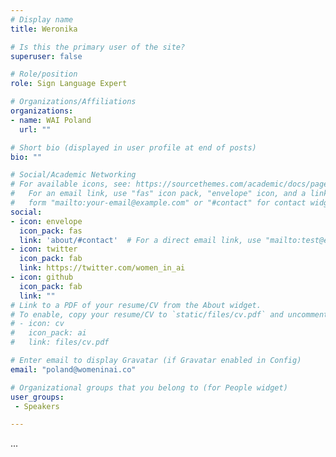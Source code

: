 ```yaml
---
# Display name
title: Weronika

# Is this the primary user of the site?
superuser: false

# Role/position
role: Sign Language Expert

# Organizations/Affiliations
organizations:
- name: WAI Poland
  url: ""

# Short bio (displayed in user profile at end of posts)
bio: ""

# Social/Academic Networking
# For available icons, see: https://sourcethemes.com/academic/docs/page-builder/#icons
#   For an email link, use "fas" icon pack, "envelope" icon, and a link in the
#   form "mailto:your-email@example.com" or "#contact" for contact widget.
social:
- icon: envelope
  icon_pack: fas
  link: 'about/#contact'  # For a direct email link, use "mailto:test@example.org".
- icon: twitter
  icon_pack: fab
  link: https://twitter.com/women_in_ai
- icon: github
  icon_pack: fab
  link: ""
# Link to a PDF of your resume/CV from the About widget.
# To enable, copy your resume/CV to `static/files/cv.pdf` and uncomment the lines below.
# - icon: cv
#   icon_pack: ai
#   link: files/cv.pdf

# Enter email to display Gravatar (if Gravatar enabled in Config)
email: "poland@womeninai.co"

# Organizational groups that you belong to (for People widget)
user_groups:
 - Speakers

---
```


...
